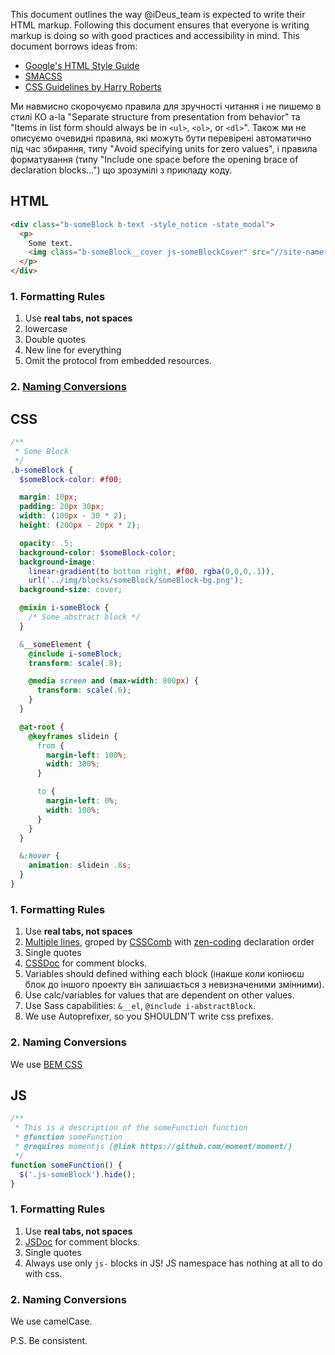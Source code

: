 This document outlines the way @iDeus_team is expected to write their HTML markup. Following this document ensures that everyone is writing markup is doing so with good practices and accessibility in mind.
This document borrows ideas from:
 * [Google's HTML Style Guide](https://google-styleguide.googlecode.com/svn/trunk/htmlcssguide.xml)
 * [SMACSS](http://smacss.com/book/formatting)
 * [CSS Guidelines by Harry Roberts](http://cssguidelin.es/)

Ми навмисно скорочуємо правила для зручності читання і не пишемо в стилі КО a-la "Separate structure from presentation from behavior" та "Items in list form should always be in `<ul>`, `<ol>`, or `<dl>`".
Також ми не описуємо очевидні правила, які можуть бути перевірені автоматично під час збирання, типу "Avoid specifying units for zero values", і правила форматування (типу "Include one space before the opening brace of declaration blocks…") що зрозумілі з прикладу коду.

## HTML
```html
<div class="b-someBlock b-text -style_notice -state_modal">
  <p>
    Some text.
    <img class="b-someBlock__cover js-someBlockCover" src="//site-name.com/img/someBlock__cover-ill.jpg" alt="some description" />
  </p>
</div>
```
### 1. Formatting Rules
1. Use **real tabs, not spaces**
2. lowercase
3. Double quotes
4. New line for everything
5. Omit the protocol from embedded resources.

### 2. [Naming Conversions](https://github.com/ideus-team/guidelines/blob/master/frontend/naming-conventions.md)


## CSS
```scss
/**
 * Some Block
 */
.b-someBlock {
  $someBlock-color: #f00;

  margin: 10px;
  padding: 20px 30px;
  width: (100px - 30 * 2);
  height: (200px - 20px * 2);

  opacity: .5;
  background-color: $someBlock-color;
  background-image:
    linear-gradient(to bottom right, #f00, rgba(0,0,0,.1)),
    url('../img/blocks/someBlock/someBlock-bg.png');
  background-size: cover;

  @mixin i-someBlock {
    /* Some abstract block */
  }

  &__someElement {
    @include i-someBlock;
    transform: scale(.8);

    @media screen and (max-width: 800px) {
      transform: scale(.6);
    }
  }

  @at-root {
    @keyframes slidein {
      from {
        margin-left: 100%;
        width: 300%;
      }

      to {
        margin-left: 0%;
        width: 100%;
      }
    }
  }

  &:hover {
    animation: slidein .8s;
  }
}
```
### 1. Formatting Rules
1. Use **real tabs, not spaces**
2. [Multiple lines](http://smacss.com/book/formatting), groped by [CSSComb](https://github.com/csscomb) with [zen-coding](https://github.com/ideus-team/guidelines/blob/master/frontend/files/.csscomb.json) declaration order
3. Single quotes
4. [CSSDoc](http://habrahabr.ru/post/87406/) for comment blocks.
5. Variables should defined withing each block (інакше коли копіюєш блок до іншого проекту він залишається з невизначеними змінними).
6. Use calc/variables for values that are dependent on other values.
7. Use Sass capabilities: `&__el`, `@include i-abstractBlock`.
8. We use Autoprefixer, so you SHOULDN'T write css prefixes.

### 2. Naming Conversions
We use [BEM CSS](https://github.com/ideus-team/guidelines/blob/master/frontend/bem.md)

## JS
```js
/**
 * This is a description of the someFunction function
 * @function someFunction
 * @requires momentjs {@link https://github.com/moment/moment/}
 */
function someFunction() {
  $('.js-someBlock').hide();
}
```
### 1. Formatting Rules
1. Use **real tabs, not spaces**
2. [JSDoc](http://usejsdoc.org/) for comment blocks.
3. Single quotes
4. Always use only `js-` blocks in JS! JS namespace has nothing at all to do with css.

### 2. Naming Conversions
We use camelCase.

P.S.
Be consistent.
